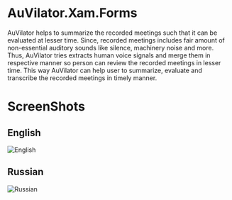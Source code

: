 # AuVilator.Xam.Forms
AuVilator helps to summarize the recorded meetings such that it can be evaluated at lesser time. Since, recorded meetings includes fair amount of non-essential auditory sounds like silence, machinery noise and more. Thus, AuVilator tries extracts human voice signals and merge them in respective manner so person can review the recorded meetings in lesser time. This way AuVilator can help user to summarize, evaluate and transcribe the recorded meetings in timely manner.
# ScreenShots
## English
![English](https://am3pap003files.storage.live.com/y4mijAvZ93EMTXY0BJCyUlLF2-S5uRbKN4NDcb3IPbqq8lQfGW7LG2FmlkdWRmOA4sWcddwuC_4Z7QM8dBpEv1_guevFf9vJHs7HZo_HPnTFrwO85wW_S82b_jaZL8TousAokPCsqoTUwVkBJ8xfxatjT9f_qpeqHB-lPNlnjMproVfblWFUJHa5en53SwzVxrk?width=738&height=1310&cropmode=none)
## Russian
![Russian](https://am3pap003files.storage.live.com/y4m5d9npSmbmJEkaVs0OTNXRqKBfpzUMMKY6xVWDrNEhKW0oHSyf3cRRRnhaKqrXN-8wCkF_B0eK8IyYryfXN0kgqNtDCVEZshYMEWQH2veQX-oy5FvVeKhGUJhnYDe8bqgpc5oKCHjCTiV92WNoqmUEv4PHnBVxgUG5nZEYSo9t4CfR7Jk4yee6kPcQMJ1b1dN?width=738&height=1310&cropmode=none)
